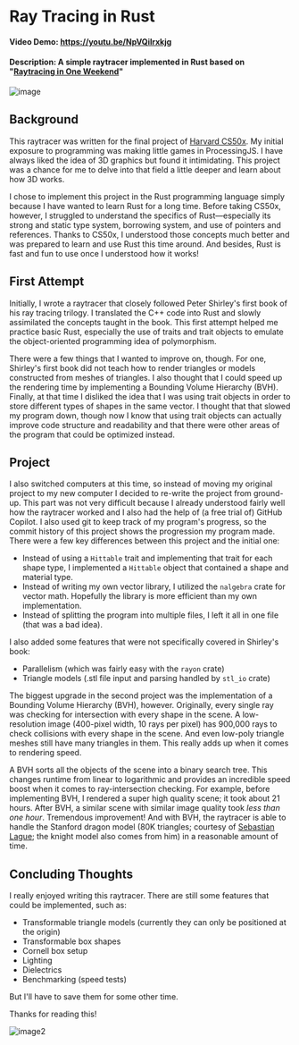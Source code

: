 # Ray Tracing in Rust
#### Video Demo: https://youtu.be/NpVQilrxkjg
#### Description: A simple raytracer implemented in Rust based on "[Raytracing in One Weekend](https://raytracing.github.io)"

![image](https://github.com/user-attachments/assets/8507e9db-37ba-4aa1-9f46-5348af4aa03c)

## Background

This raytracer was written for the final project of [Harvard CS50x](https://cs50.harvard.edu/x/). My initial exposure to programming was making little games in ProcessingJS. I have always liked the idea of 3D graphics but found it intimidating. This project was a chance for me to delve into that field a little deeper and learn about how 3D works. 

I chose to implement this project in the Rust programming language simply because I have wanted to learn Rust for a long time. Before taking CS50x, however, I struggled to understand the specifics of Rust—especially its strong and static type system, borrowing system, and use of pointers and references. Thanks to CS50x, I understood those concepts much better and was prepared to learn and use Rust this time around. And besides, Rust is fast and fun to use once I understood how it works!

## First Attempt

Initially, I wrote a raytracer that closely followed Peter Shirley's first book of his ray tracing trilogy. I translated the C++ code into Rust and slowly assimilated the concepts taught in the book. This first attempt helped me practice basic Rust, especially the use of traits and trait objects to emulate the object-oriented programming idea of polymorphism.

There were a few things that I wanted to improve on, though. For one, Shirley's first book did not teach how to render triangles or models constructed from meshes of triangles. I also thought that I could speed up the rendering time by implementing a Bounding Volume Hierarchy (BVH). Finally, at that time I disliked the idea that I was using trait objects in order to store different types of shapes in the same vector. I thought that that slowed my program down, though now I know that using trait objects can actually improve code structure and readability and that there were other areas of the program that could be optimized instead.

## Project

I also switched computers at this time, so instead of moving my original project to my new computer I decided to re-write the project from ground-up. This part was not very difficult because I already understood fairly well how the raytracer worked and I also had the help of (a free trial of) GitHub Copilot. I also used git to keep track of my program's progress, so the commit history of this project shows the progression my program made. There were a few key differences between this project and the initial one:
- Instead of using a `Hittable` trait and implementing that trait for each shape type, I implemented a `Hittable` object that contained a shape and material type.
- Instead of writing my own vector library, I utilized the `nalgebra` crate for vector math. Hopefully the library is more efficient than my own implementation.
- Instead of splitting the program into multiple files, I left it all in one file (that was a bad idea).

I also added some features that were not specifically covered in Shirley's book:
- Parallelism (which was fairly easy with the `rayon` crate)
- Triangle models (.stl file input and parsing handled by `stl_io` crate)

The biggest upgrade in the second project was the implementation of a Bounding Volume Hierarchy (BVH), however. Originally, every single ray was checking for intersection with every shape in the scene. A low-resolution image (400-pixel width, 10 rays per pixel) has 900,000 rays to check collisions with every shape in the scene. And even low-poly triangle meshes still have many triangles in them. This really adds up when it comes to rendering speed.

A BVH sorts all the objects of the scene into a binary search tree. This changes runtime from linear to logarithmic and provides an incredible speed boost when it comes to ray-intersection checking. For example, before implementing BVH, I rendered a super high quality scene; it took about 21 hours. After BVH, a similar scene with similar image quality took *less than one hour*. Tremendous improvement! And with BVH, the raytracer is able to handle the Stanford dragon model (80K triangles; courtesy of [Sebastian Lague](https://github.com/SebLague/Ray-Tracing/tree/main/Assets/Graphics); the knight model also comes from him) in a reasonable amount of time.

## Concluding Thoughts

I really enjoyed writing this raytracer. There are still some features that could be implemented, such as:
- Transformable triangle models (currently they can only be positioned at the origin)
- Transformable box shapes
- Cornell box setup
- Lighting
- Dielectrics
- Benchmarking (speed tests)

But I'll have to save them for some other time.

Thanks for reading this!

![image2](https://github.com/user-attachments/assets/be7435eb-0d58-459e-9032-e8c690753f85)
